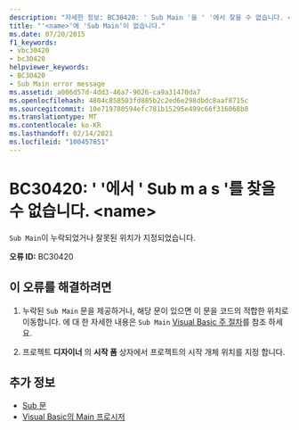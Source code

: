 ```yaml
---
description: "자세한 정보: BC30420: ' Sub Main '을 ' '에서 찾을 수 없습니다. <name>"
title: "'<name>'에 'Sub Main'이 없습니다."
ms.date: 07/20/2015
f1_keywords:
- vbc30420
- bc30420
helpviewer_keywords:
- BC30420
- Sub Main error message
ms.assetid: a006d57d-4dd3-46a7-9026-ca9a31470da7
ms.openlocfilehash: 4804c858503fd885b2c2ed6e298dbdc8aaf8715c
ms.sourcegitcommit: 10e719780594efc781b15295e499c66f316068b8
ms.translationtype: MT
ms.contentlocale: ko-KR
ms.lasthandoff: 02/14/2021
ms.locfileid: "100457851"
---
```

# <a name="bc30420-sub-main-was-not-found-in-name"></a>BC30420: ' '에서 ' Sub m a s '를 찾을 수 없습니다. \<name>

`Sub Main`이 누락되었거나 잘못된 위치가 지정되었습니다.

 **오류 ID:** BC30420

## <a name="to-correct-this-error"></a>이 오류를 해결하려면

1. 누락된 `Sub Main` 문을 제공하거나, 해당 문이 있으면 이 문을 코드의 적합한 위치로 이동합니다. 에 대 한 자세한 내용은 `Sub Main` [Visual Basic 주 절차](../../programming-guide/program-structure/main-procedure.md)를 참조 하세요.

2. 프로젝트 **디자이너** 의 **시작 폼** 상자에서 프로젝트의 시작 개체 위치를 지정 합니다.

## <a name="see-also"></a>추가 정보

- [Sub 문](../statements/sub-statement.md)
- [Visual Basic의 Main 프로시저](../../programming-guide/program-structure/main-procedure.md)
